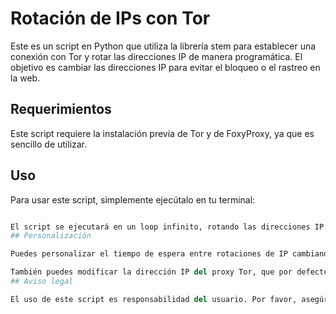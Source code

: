# Rotación de IPs con Tor

Este es un script en Python que utiliza la librería stem para establecer una conexión con Tor y rotar las direcciones IP de manera programática. El objetivo es cambiar las direcciones IP para evitar el bloqueo o el rastreo en la web.
## Requerimientos

Este script requiere la instalación previa de Tor y de FoxyProxy, ya que es sencillo de utilizar.
## Uso

Para usar este script, simplemente ejecútalo en tu terminal:

```python rotado_IP.py

El script se ejecutará en un loop infinito, rotando las direcciones IP cada 10 segundos.
## Personalización

Puedes personalizar el tiempo de espera entre rotaciones de IP cambiando el valor del parámetro time.sleep() en el loop principal del script.

También puedes modificar la dirección IP del proxy Tor, que por defecto está en 127.0.0.1:9050. Para ello, debes cambiar las variables socks.setdefaultproxy() y controller.from_port().
## Aviso legal

El uso de este script es responsabilidad del usuario. Por favor, asegúrate de utilizarlo de forma ética y legal.
